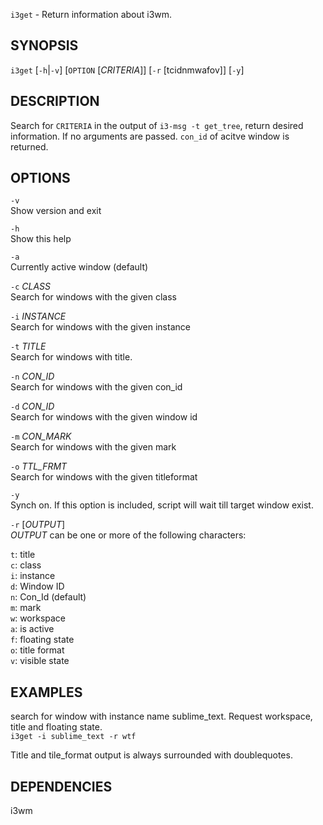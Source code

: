 `i3get` - Return information about i3wm.

SYNOPSIS
--------

`i3get` [`-h`|`-v`] [`OPTION` [*CRITERIA*]] [`-r` [tcidnmwafov]] [`-y`]

DESCRIPTION
-----------

Search for `CRITERIA` in the output of `i3-msg -t get_tree`, 
return desired information. If no arguments are passed. 
`con_id` of acitve window is returned.

OPTIONS
-------

`-v`  
  Show version and exit

`-h`  
  Show this help

`-a`  
  Currently active window (default)

`-c` *CLASS*  
  Search for windows with the given class

`-i` *INSTANCE*  
  Search for windows with the given instance

`-t` *TITLE*  
  Search for windows with title.

`-n` *CON_ID*  
  Search for windows with the given con_id

`-d` *CON_ID*  
  Search for windows with the given window id

`-m` *CON_MARK*  
  Search for windows with the given mark

`-o` *TTL_FRMT*  
  Search for windows with the given titleformat

`-y`  
  Synch on. If this option is included, 
  script will wait till target window exist.

`-r` [*OUTPUT*]  
  *OUTPUT* can be one or more of the following 
  characters:   

  `t`: title  
  `c`: class  
  `i`: instance  
  `d`: Window ID  
  `n`: Con_Id (default)  
  `m`: mark  
  `w`: workspace  
  `a`: is active  
  `f`: floating state  
  `o`: title format  
  `v`: visible state  

EXAMPLES
--------
search for window with instance name sublime_text. Request
workspace, title and floating state.  
`i3get -i sublime_text -r wtf`  

Title and tile_format output is always surrounded
with doublequotes.

DEPENDENCIES
------------

i3wm
